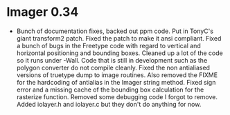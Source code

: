 # Imager 0.34

- Bunch of documentation fixes, backed out ppm code.  Put in TonyC's giant transform2 patch.  Fixed the patch  to make it ansi compliant.  Fixed a bunch of bugs in the  Freetype code with regard to vertical and horizontal   positioning and bounding boxes.  Cleaned up a lot of the  code so it runs under -Wall.  Code that is still in   development such as the polygon converter do not compile  cleanly.  Fixed the non antialiased versions of truetype  dump to image routines.  Also removed the FIXME for the   hardcoding of antialias in the Imager string method.  Fixed sign error and a missing cache of the bounding box  calculation for the rasterize function.  Removed some  debugging code I forgot to remove.  Added iolayer.h  and iolayer.c but they don't do anything for now.